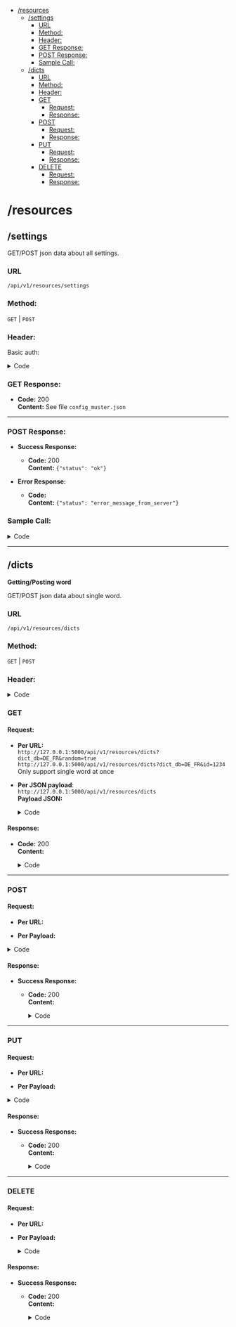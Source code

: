 
- [/resources](#resources)
  - [/settings](#settings)
    - [URL](#url)
    - [Method:](#method)
    - [Header:](#header)
    - [GET Response:](#get-response)
    - [POST Response:](#post-response)
    - [Sample Call:](#sample-call)
  - [/dicts](#dicts)
    - [URL](#url-1)
    - [Method:](#method-1)
    - [Header:](#header-1)
    - [GET](#get)
      - [Request:](#request)
      - [Response:](#response)
    - [POST](#post)
      - [Request:](#request-1)
      - [Response:](#response-1)
    - [PUT](#put)
      - [Request:](#request-2)
      - [Response:](#response-2)
    - [DELETE](#delete)
      - [Request:](#request-3)
      - [Response:](#response-3)

# /resources


## /settings
GET/POST json data about all settings.

### URL

  ``/api/v1/resources/settings``

### Method:

  `GET` | `POST`

### Header:

  Basic auth:
  <details>
  <summary>Code</summary>
  <p>

  ```javascript
    xhr.setRequestHeader("Authorization", "Basic " + btoa("user" + ":" + "password"))
  ```
  </p>
  </details>

### GET Response:

  * **Code:** 200 <br />
    **Content:** See file `config_muster.json`

--------------------------------------

### POST Response:
  * **Success Response:**

      * **Code:** 200 <br />
          **Content:** `{"status": "ok"}`

  * **Error Response:**

      * **Code:**  <br />
          **Content:** `{"status": "error_message_from_server"}`

### Sample Call:

  <details>
  <summary>Code</summary>
  <p>

  ```javascript
    const xhr = new XMLHttpRequest();
        const url = `http://127.0.0.1:5000/api/v1/resources/settings`
        xhr.open("GET", url);
        xhr.setRequestHeader("Authorization", "Basic " + btoa("user" + ":" + "password"))
        xhr.timeout = 2000
        xhr.send();

        xhr.onreadystatechange = (e) => {
            try {
                payload = JSON.parse(xhr.responseText)
                // do smt
            } catch (e) {
                // hm?
            }
        }
  ```
  </p>
  </details>

--------------------------------------------------------------------------------

## /dicts
**Getting/Posting word**

  GET/POST json data about single word.

### URL

  ``/api/v1/resources/dicts``

### Method:

  `GET` | `POST`

### Header:

  <details>
  <summary>Code</summary>
  <p>

  Basic auth:
  ```javascript
  xhr.setRequestHeader("Authorization", "Basic " + btoa("user" + ":" + "password"))
  ```
  </p>
  </details>

### GET
#### Request:
  *  **Per URL:**<br>
      ``http://127.0.0.1:5000/api/v1/resources/dicts?dict_db=DE_FR&random=true``<br>
      ``http://127.0.0.1:5000/api/v1/resources/dicts?dict_db=DE_FR&id=1234``<br>
      Only support single word at once

  *  **Per JSON payload**:<br>
      ``http://127.0.0.1:5000/api/v1/resources/dicts``<br />
     **Payload JSON:**<br>

     <details>
     <summary>Code</summary>
     <p>

      ```json
      [
          {
              "dict_db": "DE_EN",
              "option": "",
              "ids": [
                  34,21
              ],
              "id_ranges": [
                  "10-25", "1000-1001"
              ],
              "id_random": 2
          },
          {
              "dict_db": "DE_FR",
              "option": "",
              "ids": [
                  3,11567,22,742,19346
              ],
              "id_ranges": [
                  "10-25", "1000-20000"
              ],
              "id_random": 0
          }
      ]
      ```
     </p>
     </details>

#### Response:

  * **Code:** 200 <br />
    **Content:** <br>

    <details>
    <summary>Code</summary>
    <p>

    ``` json
    [
        {
            "dict_db": "DE_EN",
            "ids": [
                {
                    "id": 34,
                    "line": "word_34_for_DE_EN",
                    "note": "",
                    "description": "",
                    "date_created": "2020-04-09 11:38:01.888498",
                    "last_modified": "2020-04-09 11:38:01.888498"
                },
                {
                    "id": 21,
                    "line": "word_21_for_DE_EN",
                    "note": "",
                    "description": "",
                    "date_created": "2020-04-09 11:38:01.888498",
                    "last_modified": "2020-04-09 11:38:01.888498"
                }
            ],
            "id_ranges": {
              "1000-1001": [
                {
                    "id": 1000,
                    "line": "word_1000_for_DE_EN",
                    "note": "",
                    "description": "",
                    "date_created": "2020-04-09 11:38:01.888498",
                    "last_modified": "2020-04-09 11:38:01.888498"
                },
                {
                    "id": 1001,
                    "line": "word_1001_for_DE_EN",
                    "note": "",
                    "description": "",
                    "date_created": "2020-04-09 11:38:01.888498",
                    "last_modified": "2020-04-09 11:38:01.888498"
                }
              ],
              "10-25": ["....."]
            },
            "id_random": [
                {
                    "id": 65435,
                    "line": "word_65435_for_DE_EN",
                    "note": "",
                    "description": "",
                    "date_created": "2020-04-09 11:38:01.888498",
                    "last_modified": "2020-04-09 11:38:01.888498"
                },
                {
                    "id": 343,
                    "line": "word_343_for_DE_EN",
                    "note": "",
                    "description": "",
                    "date_created": "2020-04-09 11:38:01.888498",
                    "last_modified": "2020-04-09 11:38:01.888498"
                }
            ],
            "all": []
        }
    ]
    ```
    </p>
    </details>

--------------------------------------

### POST
#### Request:

  * **Per URL:**

  * **Per Payload:**


  <details>
  <summary>Code</summary>
  <p>
  ``` json
  [
    {
        "dict_db": "DE_EN",
        "data": [
            {
                "line": "44444444444444444444",
                "note": "new",
                "description": "44444444444444444444",
                "date_created": "2020-04-09 11:38:01.888498",
                "last_modified": "2020-04-09 11:38:01.888498"
            },
            {
                "line": "333333333333",
                "note": "new",
                "description": "333333333333",
                "date_created": "2020-04-09 11:38:01.888498",
                "last_modified": "2020-04-09 11:38:01.888498"
            }
        ]
    },
    {
        "dict_db": "DE_FR",
        "data": [
            {
                "line": "2222222222222",
                "note": "new",
                "description": "2222222222222",
                "date_created": "2020-04-09 11:38:01.888498",
                "last_modified": "2020-04-09 11:38:01.888498"
            },
            {
                "line": "111111111",
                "note": "new",
                "description": "111111111",
                "date_created": "2020-04-09 11:38:01.888498",
                "last_modified": "2020-04-09 11:38:01.888498"
            }
        ]
    }
  ]
  ```
  </p>
  </details>

#### Response:
  * **Success Response:**

      * **Code:** 200 <br />
        **Content:** <br>

        <details>
        <summary>Code</summary>
        <p>

        ```json
        [
            {
                "dict_db": "DE_EN",
                "error_trans": [],
                "posted_words": [
                    {
                        "date_created": "2020-04-09 11:38:01.888498",
                        "description": "44444444444444444444",
                        "last_modified": "2020-04-09 11:38:01.888498",
                        "line": "44444444444444444444",
                        "note": "new"
                    },
                    {
                        "date_created": "2020-04-09 11:38:01.888498",
                        "description": "333333333333",
                        "last_modified": "2020-04-09 11:38:01.888498",
                        "line": "333333333333",
                        "note": "new"
                    }
                ]
            },
            {
                "dict_db": "DE_FR",
                "error_trans": [],
                "posted_words": [
                    {
                        "date_created": "2020-04-09 11:38:01.888498",
                        "description": "2222222222222",
                        "last_modified": "2020-04-09 11:38:01.888498",
                        "line": "2222222222222",
                        "note": "new"
                    },
                    {
                        "date_created": "2020-04-09 11:38:01.888498",
                        "description": "111111111",
                        "last_modified": "2020-04-09 11:38:01.888498",
                        "line": "111111111",
                        "note": "new"
                    }
                ]
            }
        ]
        ```
        </p>
        </details>

--------------------------------------

### PUT
#### Request:

  * **Per URL:**

  * **Per Payload:**
  <details>
  <summary>Code</summary>
  <p>

  ``` json
  [
    {
        "dict_db": "DE_EN",
        "data": [
            {
                "id": 1206762,
                "line": "44444444444444444444",
                "note": "44444444444444444444",
                "description": "44444444444444444444",
                "date_created": "2020-04-09 11:38:01.888498",
                "last_modified": "2020-04-09 11:38:01.888498"
            },
            {
                "id": 1206763,
                "line": "333333333333",
                "note": "333333333333",
                "description": "333333333333",
                "date_created": "2020-04-09 11:38:01.888498",
                "last_modified": "2020-04-09 11:38:01.888498"
            }
        ]
    },
    {
        "dict_db": "DE_FR",
        "data": [
            {
                "id": 87089,
                "line": "2222222222222",
                "note": "2222222222222",
                "description": "2222222222222",
                "date_created": "2020-04-09 11:38:01.888498",
                "last_modified": "2020-04-09 11:38:01.888498"
            },
            {
                "id": 87090,
                "line": "111111111",
                "note": "111111111",
                "description": "111111111",
                "date_created": "2020-04-09 11:38:01.888498",
                "last_modified": "2020-04-09 11:38:01.888498"
            }
        ]
    }
  ]
  ```
  </p>
  </details>

#### Response:
  * **Success Response:**

      * **Code:** 200 <br />
          **Content:** <br>
          <details>
          <summary>Code</summary>
          <p>

          ``` json
          [
              {
                  "dict_db": "DE_EN",
                  "error_trans": [],
                  "updated_words": [
                      {
                          "date_created": "2020-04-09 11:38:01.888498",
                          "description": "44444444444444444444",
                          "id": 1206762,
                          "last_modified": "2020-04-09 11:38:01.888498",
                          "line": "44444444444444444444",
                          "note": "44444444444444444444"
                      },
                      {
                          "date_created": "2020-04-09 11:38:01.888498",
                          "description": "333333333333",
                          "id": 1206763,
                          "last_modified": "2020-04-09 11:38:01.888498",
                          "line": "333333333333",
                          "note": "333333333333"
                      }
                  ]
              },
              {
                  "dict_db": "DE_FR",
                  "error_trans": [],
                  "updated_words": [
                      {
                          "date_created": "2020-04-09 11:38:01.888498",
                          "description": "2222222222222",
                          "id": 87089,
                          "last_modified": "2020-04-09 11:38:01.888498",
                          "line": "2222222222222",
                          "note": "2222222222222"
                      },
                      {
                          "date_created": "2020-04-09 11:38:01.888498",
                          "description": "111111111",
                          "id": 87090,
                          "last_modified": "2020-04-09 11:38:01.888498",
                          "line": "111111111",
                          "note": "111111111"
                      }
                  ]
              }
          ]
          ```
          </p>
          </details>
--------------------------------------

### DELETE
#### Request:

  * **Per URL:**

  * **Per Payload:**

    <details>
    <summary>Code</summary>
    <p>

    ```json
    [
      {
          "dict_db": "DE_EN",
          "ids": [1,2,3,4]
      },
      {
          "dict_db": "DE_FR",
          "data": [11,2,1]
      }
    ]
    ```
    </p>
    </details>

#### Response:
  * **Success Response:**

      * **Code:** 200 <br />
          **Content:** <br>

          <details>
          <summary>Code</summary>
          <p>

          ``` json
          [
            {
                "deleted_words": [
                    -3,
                    4,
                    5,
                    6,
                    7,
                    8,
                    9
                ],
                "dict_db": "DE_EN",
                "error_trans": []
            },
            {
                "deleted_words": [
                    1,
                    -1
                ],
                "dict_db": "DE_FR",
                "error_trans": []
            }
          ]
          ```
          </p>
          </details>

